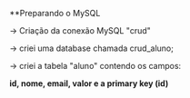 **Preparando o MySQL

-> Criação da conexão MySQL "crud"

-> criei uma database chamada crud_aluno;

-> criei a tabela "aluno" contendo os campos:

**id, nome, email, valor e a primary key (id)**
